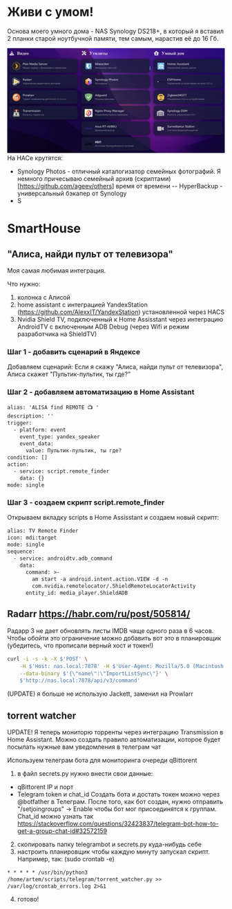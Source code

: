 # Живи с умом!
Основа моего умного дома - NAS Synology DS218+, в который я вставил 2 планки старой ноутбучной памяти, тем самым, нарастив её до 16 Гб. 

![Стартовая страница Homer](Pictures/start_page.jpg)
На НАСе крутятся:
- Synology Photos - отличный каталогизатор семейных фотографий. Я немного причесываю семейный архив (скриптами)[https://github.com/ageev/others] время от времени
-- HyperBackup - универсальный бэкапер от Synology
- S

# SmartHouse
## "Алиса, найди пульт от телевизора"
Моя самая любимая интеграция. 

Что нужно:
1. колонка с Алисой
2. home assistant с интеграцией YandexStation (https://github.com/AlexxIT/YandexStation) установленной через HACS
3. Nvidia Shield TV, подключенный к Home Assisstant через интеграцию AndroidTV с включенным ADB Debug (через Wifi и режим разработчика на ShieldTV)

### Шаг 1 - добавить сценарий в Яндексе
Добавляем сценарий: Если я скажу "Алиса, найди пульт от телевизора", Алиса скажет "Пультик-пультик, ты где?"

### Шаг 2 - добавляем автоматизацию в Home Assistant
```
alias: 'ALISA find REMOTE 📺 '
description: ''
trigger:
  - platform: event
    event_type: yandex_speaker
    event_data:
      value: Пультик-пультик, ты где?
condition: []
action:
  - service: script.remote_finder
    data: {}
mode: single
```

### Шаг 3 - создаем скрипт script.remote_finder
Открываем вкладку scripts в Home Assisstant и создаем новый скрипт:
```
alias: TV Remote Finder
icon: mdi:target
mode: single
sequence:
  - service: androidtv.adb_command
    data:
      command: >-
        am start -a android.intent.action.VIEW -d -n
        com.nvidia.remotelocator/.ShieldRemoteLocatorActivity
      entity_id: media_player.ShieldADB
```

## Radarr https://habr.com/ru/post/505814/
Радарр 3 не дает обновлять листы IMDB чаще одного раза в 6 часов.
Чтобы обойти это ограничение можно добавить вот это в планировщик (убедитесь, что прописали верный хост и токен!)
```bash
curl -i -s -k -X $'POST' \
    -H $'Host: nas.local:7878' -H $'User-Agent: Mozilla/5.0 (Macintosh; Intel Mac OS X 10.15; rv:97.0) Gecko/20100101 Firefox/97.0' -H $'Accept: application/json, text/javascript, */*; q=0.01' -H $'Accept-Language: en-US,en;q=0.5' -H $'Accept-Encoding: gzip, deflate' -H $'Content-Type: application/json' -H $'X-Api-Key: <YOUR_SECRET_TOKEN_HERE!!!!' -H $'X-Requested-With: XMLHttpRequest' -H $'Content-Length: 25' -H $'Origin: http://ds.local:7878' -H $'DNT: 1' -H $'Connection: close' -H $'Referer: http://ds.local:7878/system/tasks' \
    --data-binary $'{\"name\":\"ImportListSync\"}' \
    $'http://nas.local:7878/api/v3/command'
```
(UPDATE) я больше не использую Jackett, заменил на Prowlarr

## torrent watcher
UPDATE! Я теперь мониторю торренты через интеграцию Transmission в Home Assistant. Можно создать правило автоматизации, которое будет посылать нужные вам уведомления в телеграм чат

Используем телеграм бота для мониторинга очереди qBittorent
1. в файл secrets.py нужно внести свои данные:
- qBittorent IP и порт
- Telegram token и chat_id 
Создать бота и достать токен можно через @botfather в Телеграм. После того, как бот создан, нужно отправить "/setjoingroups" -> Enable чтобы бот мог присоединятся к группам.  
Chat_id можно узнать так https://stackoverflow.com/questions/32423837/telegram-bot-how-to-get-a-group-chat-id#32572159

2. скопировать папку telegrambot и secrets.py куда-нибудь себе
3. настроить планировщик чтобы каждую минуту запускал скрипт. Например, так:
(sudo crontab -e)
```
* * * * * /usr/bin/python3 /home/artem/scripts/telegram/torrent_watcher.py >> /var/log/crontab_errors.log 2>&1
```
4. готово!
